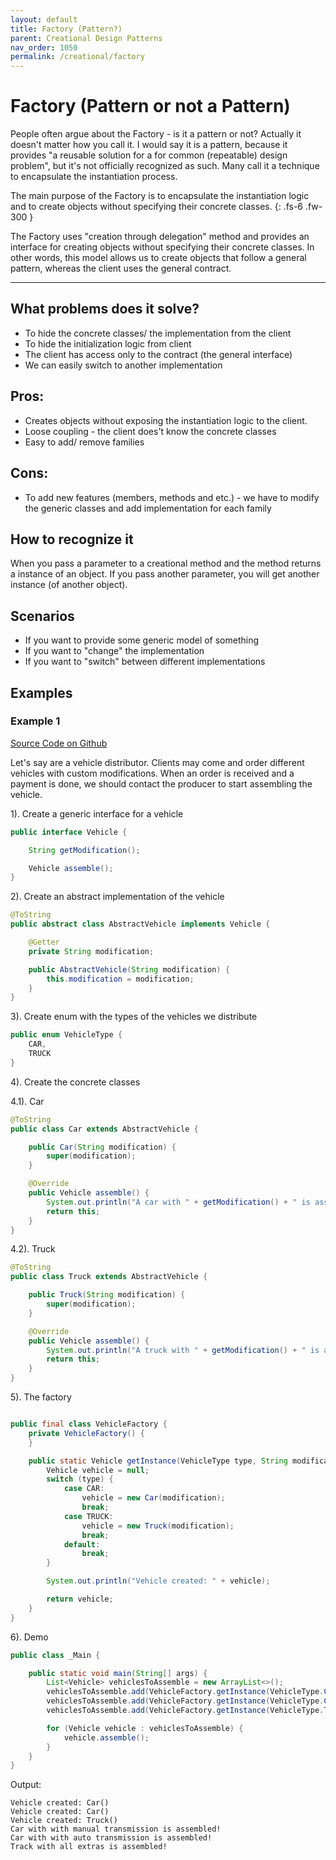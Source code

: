 ```yaml
---
layout: default
title: Factory (Pattern?)
parent: Creational Design Patterns
nav_order: 1050
permalink: /creational/factory
---
```


# Factory (Pattern or not a Pattern)

People often argue about the Factory - is it a pattern or not? 
Actually it doesn't matter how you call it. I would say it is a pattern, because it provides 
"a reusable solution for a for common (repeatable) design problem", but it's not officially recognized as such.
Many call it a technique to encapsulate the instantiation process. 

The main purpose of the Factory is to encapsulate the instantiation logic and to create objects without specifying their concrete classes.
{: .fs-6 .fw-300 }

The Factory uses "creation through delegation" method and provides an interface for creating objects without specifying 
their concrete classes. In other words, this model allows us to create objects that follow a general pattern, 
whereas the client uses the general contract.

---

## What problems does it solve? 
- To hide the concrete classes/ the implementation from the client
- To hide the initialization logic from client
- The client has access only to the contract (the general interface)
- We can easily switch to another implementation

## Pros:
- Creates objects without exposing the instantiation logic to the client.
- Loose coupling - the client does't know the concrete classes
- Easy to add/ remove families

## Cons:
- To add new features (members, methods and etc.) - we have to modify the generic classes
and add implementation for each family

## How to recognize it
When you pass a parameter to a creational method and the method returns a instance of an object.
If you pass another parameter, you will get another instance (of another object).

## Scenarios
- If you want to provide some generic model of something
- If you want to "change" the implementation
- If you want to "switch" between different implementations

## Examples
### Example 1
[Source Code on Github](https://github.com/Iretha/design-patterns/tree/master/src/com/smdev/creational/factory)

Let's say are a vehicle distributor. Clients may come and order different vehicles with custom modifications.
When an order is received and a payment is done, we should contact the producer to start assembling the vehicle. 

1). Create a generic interface for a vehicle
```java
public interface Vehicle {

    String getModification();

    Vehicle assemble();
}
```
2). Create an abstract implementation of the vehicle
```java
@ToString
public abstract class AbstractVehicle implements Vehicle {

    @Getter
    private String modification;

    public AbstractVehicle(String modification) {
        this.modification = modification;
    }
}
```
3). Create enum with the types of the vehicles we distribute
```java
public enum VehicleType {
    CAR,
    TRUCK
}
```
4). Create the concrete classes 

4.1). Car
```java
@ToString
public class Car extends AbstractVehicle {

    public Car(String modification) {
        super(modification);
    }

    @Override
    public Vehicle assemble() {
        System.out.println("A car with " + getModification() + " is assembled!");
        return this;
    }
}
```
4.2). Truck
```java
@ToString
public class Truck extends AbstractVehicle {

    public Truck(String modification) {
        super(modification);
    }

    @Override
    public Vehicle assemble() {
        System.out.println("A truck with " + getModification() + " is assembled!");
        return this;
    }
}
```
5). The factory
```java

public final class VehicleFactory {
    private VehicleFactory() {
    }

    public static Vehicle getInstance(VehicleType type, String modification) {
        Vehicle vehicle = null;
        switch (type) {
            case CAR:
                vehicle = new Car(modification);
                break;
            case TRUCK:
                vehicle = new Truck(modification);
                break;
            default:
                break;
        }

        System.out.println("Vehicle created: " + vehicle);

        return vehicle;
    }
}
```
6). Demo
```java
public class _Main {

    public static void main(String[] args) {
        List<Vehicle> vehiclesToAssemble = new ArrayList<>();
        vehiclesToAssemble.add(VehicleFactory.getInstance(VehicleType.CAR, "with manual transmission"));
        vehiclesToAssemble.add(VehicleFactory.getInstance(VehicleType.CAR, "with auto transmission"));
        vehiclesToAssemble.add(VehicleFactory.getInstance(VehicleType.TRUCK, "all extras"));

        for (Vehicle vehicle : vehiclesToAssemble) {
            vehicle.assemble();
        }
    }
}
```
Output:
```
Vehicle created: Car()
Vehicle created: Car()
Vehicle created: Truck()
Car with with manual transmission is assembled!
Car with with auto transmission is assembled!
Track with all extras is assembled!
```
 